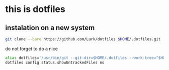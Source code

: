 # this is dotfiles

## instalation on a new system

```sh
git clone --bare https://github.com/Lurk/dotfiles $HOME/.dotfiles.git

```

do not forget to do a nice


```sh 
alias dotfiles='/usr/bin/git --git-dir=$HOME/.dotfiles --work-tree="$HOME"'
dotfiles config status.showUntrackedFiles no

```
